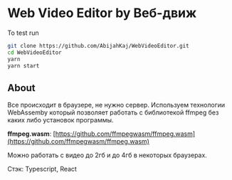 # Web Video Editor by Веб-движ

To test run

 ```sh
git clone https://github.com/AbijahKaj/WebVideoEditor.git
cd WebVideoEditor
yarn
yarn start

```

## About
Все происходит в браузере, не нужно сервер. Используем технологии WebAssemby который позволяет работать с библиотекой ffmpeg без каких либо установок программы. 

**ffmpeg.wasm**: [https://github.com/ffmpegwasm/ffmpeg.wasm](https://github.com/ffmpegwasm/ffmpeg.wasm)

Можно работать с видео до 2гб и до 4гб в некоторых браузерах.

Стэк: Typescript, React
